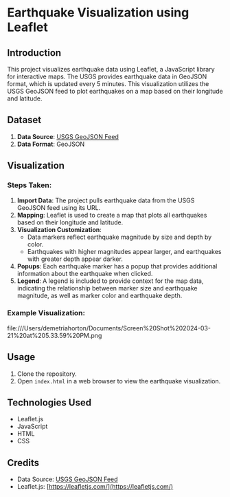 # Earthquake Visualization using Leaflet

## Introduction

This project visualizes earthquake data using Leaflet, a JavaScript library for interactive maps. The USGS provides earthquake data in GeoJSON format, which is updated every 5 minutes. This visualization utilizes the USGS GeoJSON feed to plot earthquakes on a map based on their longitude and latitude.

## Dataset

1. **Data Source**: [USGS GeoJSON Feed](https://earthquake.usgs.gov/earthquakes/feed/v1.0/geojson.php)
2. **Data Format**: GeoJSON

## Visualization

### Steps Taken:

1. **Import Data**: The project pulls earthquake data from the USGS GeoJSON feed using its URL.
2. **Mapping**: Leaflet is used to create a map that plots all earthquakes based on their longitude and latitude.
3. **Visualization Customization**:
   - Data markers reflect earthquake magnitude by size and depth by color.
   - Earthquakes with higher magnitudes appear larger, and earthquakes with greater depth appear darker.
4. **Popups**: Each earthquake marker has a popup that provides additional information about the earthquake when clicked.
5. **Legend**: A legend is included to provide context for the map data, indicating the relationship between marker size and earthquake magnitude, as well as marker color and earthquake depth.

### Example Visualization:
file:///Users/demetriahorton/Documents/Screen%20Shot%202024-03-21%20at%205.33.59%20PM.png

## Usage

1. Clone the repository.
2. Open `index.html` in a web browser to view the earthquake visualization.

## Technologies Used

- Leaflet.js
- JavaScript
- HTML
- CSS

## Credits

- Data Source: [USGS GeoJSON Feed](https://earthquake.usgs.gov/earthquakes/feed/v1.0/geojson.php)
- Leaflet.js: [https://leafletjs.com/](https://leafletjs.com/)

